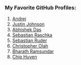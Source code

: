 ### My Favorite GitHub Profiles:
1. [Andrej](https://github.com/karpathy)
2. [Justin Johnson](https://github.com/jcjohnson)
3. [Abhishek Das](https://github.com/abhshkdz)
4. [Sebastian Raschka](https://github.com/rasbt)
5. [Sebastian Ruder](https://github.com/sebastianruder)
6. [Christopher Olah](https://github.com/colah)
7. [Bharath Ramsundar](https://github.com/rbharath)
8. [Chip Huyen](https://github.com/chiphuyen)
<!--9. [Top Profile](https://github.com/username1)
10. [Top Profile](https://github.com/username1)
11. [Top Profile](https://github.com/username1)
12. [Top Profile](https://github.com/username1)
13. [Top Profile](https://github.com/username1)
14. [Top Profile](https://github.com/username1)-->

